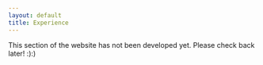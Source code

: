 ```yaml
---
layout: default
title: Experience
---
```

<p>This section of the website has not been developed yet. Please check back later! :):)</p>
